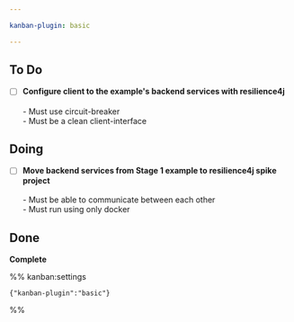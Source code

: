 ```yaml
---

kanban-plugin: basic

---
```


## To Do

- [ ] **Configure client to the example's backend services with resilience4j**<br><br>- Must use circuit-breaker<br>- Must be a clean client-interface


## Doing

- [ ] **Move backend services from Stage 1 example to resilience4j spike project**<br><br>- Must be able to communicate between each other<br>- Must run using only docker


## Done

**Complete**




%% kanban:settings
```
{"kanban-plugin":"basic"}
```
%%